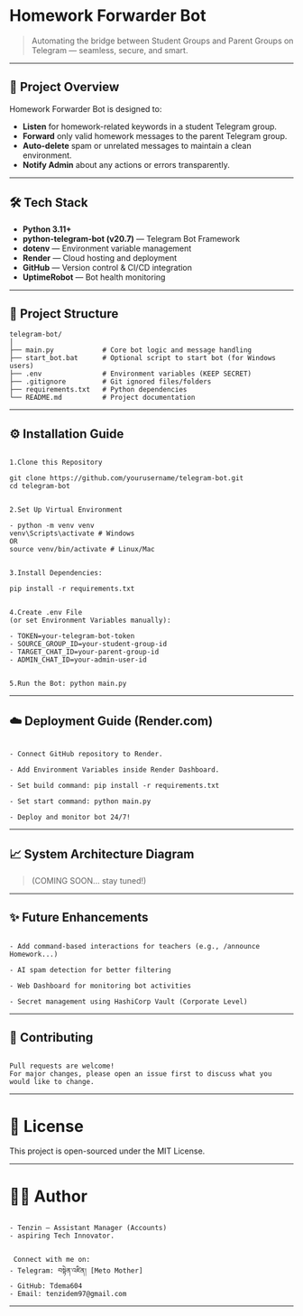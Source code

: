# Homework Forwarder Bot

> Automating the bridge between Student Groups and Parent Groups on Telegram — seamless, secure, and smart.

---

## 🚀 Project Overview

Homework Forwarder Bot is designed to:
- **Listen** for homework-related keywords in a student Telegram group.
- **Forward** only valid homework messages to the parent Telegram group.
- **Auto-delete** spam or unrelated messages to maintain a clean environment.
- **Notify Admin** about any actions or errors transparently.

---

## 🛠️ Tech Stack

- **Python 3.11+**
- **python-telegram-bot (v20.7)** — Telegram Bot Framework
- **dotenv** — Environment variable management
- **Render** — Cloud hosting and deployment
- **GitHub** — Version control & CI/CD integration
- **UptimeRobot** — Bot health monitoring

---

## 📂 Project Structure

```plaintext
telegram-bot/
│
├── main.py            # Core bot logic and message handling
├── start_bot.bat      # Optional script to start bot (for Windows users)
├── .env               # Environment variables (KEEP SECRET)
├── .gitignore         # Git ignored files/folders
├── requirements.txt   # Python dependencies
└── README.md          # Project documentation

```

---

## ⚙️ Installation Guide

```plaintext

1.Clone this Repository

git clone https://github.com/yourusername/telegram-bot.git
cd telegram-bot


2.Set Up Virtual Environment

- python -m venv venv
venv\Scripts\activate # Windows
OR
source venv/bin/activate # Linux/Mac


3.Install Dependencies:

pip install -r requirements.txt


4.Create .env File
(or set Environment Variables manually):

- TOKEN=your-telegram-bot-token
- SOURCE_GROUP_ID=your-student-group-id
- TARGET_CHAT_ID=your-parent-group-id
- ADMIN_CHAT_ID=your-admin-user-id


5.Run the Bot: python main.py

```

---

## ☁️ Deployment Guide (Render.com)

```plaintext

- Connect GitHub repository to Render.

- Add Environment Variables inside Render Dashboard.

- Set build command: pip install -r requirements.txt

- Set start command: python main.py

- Deploy and monitor bot 24/7!

```

---

## 📈 System Architecture Diagram

> (COMING SOON... stay tuned!)


---

## ✨ Future Enhancements

```plaintext

- Add command-based interactions for teachers (e.g., /announce Homework...)

- AI spam detection for better filtering

- Web Dashboard for monitoring bot activities

- Secret management using HashiCorp Vault (Corporate Level)

```

---

## 🤝 Contributing

```plaintext

Pull requests are welcome!
For major changes, please open an issue first to discuss what you would like to change.

```

---

# 📄 License

This project is open-sourced under the MIT License.


---

# 👩‍💻 Author

```plaintext

- Tenzin — Assistant Manager (Accounts) 
- aspiring Tech Innovator.


 Connect with me on:
- Telegram: བསྟེན་འཛིན། [Meto Mother]
- GitHub: Tdema604
- Email: tenzidem97@gmail.com

```

---
